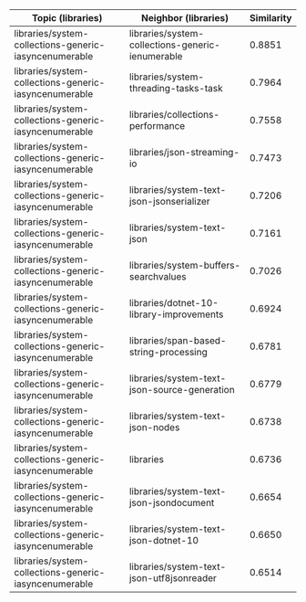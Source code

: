 | Topic (libraries) | Neighbor (libraries) | Similarity |
|-------------|-------------------|------------|
| libraries/system-collections-generic-iasyncenumerable | libraries/system-collections-generic-ienumerable | 0.8851 |
| libraries/system-collections-generic-iasyncenumerable | libraries/system-threading-tasks-task | 0.7964 |
| libraries/system-collections-generic-iasyncenumerable | libraries/collections-performance | 0.7558 |
| libraries/system-collections-generic-iasyncenumerable | libraries/json-streaming-io | 0.7473 |
| libraries/system-collections-generic-iasyncenumerable | libraries/system-text-json-jsonserializer | 0.7206 |
| libraries/system-collections-generic-iasyncenumerable | libraries/system-text-json | 0.7161 |
| libraries/system-collections-generic-iasyncenumerable | libraries/system-buffers-searchvalues | 0.7026 |
| libraries/system-collections-generic-iasyncenumerable | libraries/dotnet-10-library-improvements | 0.6924 |
| libraries/system-collections-generic-iasyncenumerable | libraries/span-based-string-processing | 0.6781 |
| libraries/system-collections-generic-iasyncenumerable | libraries/system-text-json-source-generation | 0.6779 |
| libraries/system-collections-generic-iasyncenumerable | libraries/system-text-json-nodes | 0.6738 |
| libraries/system-collections-generic-iasyncenumerable | libraries | 0.6736 |
| libraries/system-collections-generic-iasyncenumerable | libraries/system-text-json-jsondocument | 0.6654 |
| libraries/system-collections-generic-iasyncenumerable | libraries/system-text-json-dotnet-10 | 0.6650 |
| libraries/system-collections-generic-iasyncenumerable | libraries/system-text-json-utf8jsonreader | 0.6514 |

